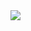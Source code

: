 <div id="header">
  <img src="[https://media3.giphy.com/media/HMpcgxAZs5YYHsbe8P/200w.webp?cid=ecf05e47be412ehqw99j0pmbwq04xwc3tpw3c0qxpros9szv&rid=200w.webp&ct=g ](http://reddit.com/r/reactiongifs/comments/2ymolt/mrw_im_stuck_in_the_car_with_my_friends_and_i/)/>
  width=50;
            
</div>
<div id="badges">
</div>
<div id="banner">
  
</div>


<div id="content">
  
</div>
